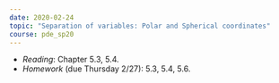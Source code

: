 ```yaml
---
date: 2020-02-24
topic: "Separation of variables: Polar and Spherical coordinates"
course: pde_sp20
---
```


- *Reading*: Chapter 5.3, 5.4.
- *Homework* (due Thursday 2/27): 5.3, 5.4, 5.6.

